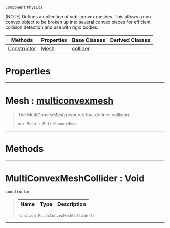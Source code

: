  `Component` `Physics`



(NOTE) Defines a collection of sub-convex meshes. This allows a non-convex object to be broken up into several convex pieces for efficient collision detection and use with rigid bodies.

|Methods|Properties|Base Classes|Derived Classes|
|---|---|---|---|
|[ Constructor](https://github.com/ZilchEngine/ZilchDocs/blob/master/code_reference/class_reference/multiconvexmeshcollider.markdown#multiconvexmeshcollider)|[ Mesh](https://github.com/ZilchEngine/ZilchDocs/blob/master/code_reference/class_reference/multiconvexmeshcollider.markdown#mesh-zilch-engine-documen)|[collider](https://github.com/ZilchEngine/ZilchDocs/blob/master/code_reference/class_reference/collider.markdown)| |


 #  Properties


---  
 #  Mesh : [multiconvexmesh](https://github.com/ZilchEngine/ZilchDocs/blob/master/code_reference/class_reference/multiconvexmesh.markdown)

> The MultiConvexMesh resource that defines collision.
> ``` lang=cpp, name=Nada
> var Mesh : MultiConvexMesh


---  
 #  Methods


---  
 #  MultiConvexMeshCollider : Void

 `constructor`

> 
> |Name|Type|Description|
> |---|---|---|
> ``` lang=cpp, name=Nada
> function MultiConvexMeshCollider()
> ``` 


---  
 

 